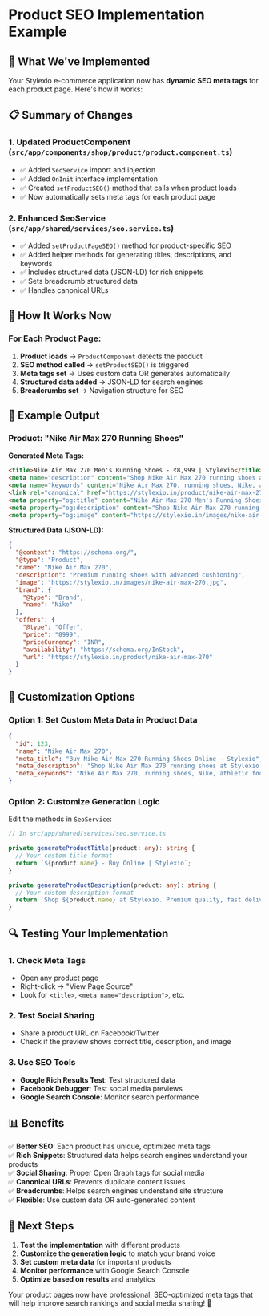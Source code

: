 # Product SEO Implementation Example

## 🎯 What We've Implemented

Your Stylexio e-commerce application now has **dynamic SEO meta tags** for each product page. Here's how it works:

## 📋 Summary of Changes

### 1. Updated ProductComponent (`src/app/components/shop/product/product.component.ts`)

- ✅ Added `SeoService` import and injection
- ✅ Added `OnInit` interface implementation
- ✅ Created `setProductSEO()` method that calls when product loads
- ✅ Now automatically sets meta tags for each product page

### 2. Enhanced SeoService (`src/app/shared/services/seo.service.ts`)

- ✅ Added `setProductPageSEO()` method for product-specific SEO
- ✅ Added helper methods for generating titles, descriptions, and keywords
- ✅ Includes structured data (JSON-LD) for rich snippets
- ✅ Sets breadcrumb structured data
- ✅ Handles canonical URLs

## 🚀 How It Works Now

### For Each Product Page:

1. **Product loads** → `ProductComponent` detects the product
2. **SEO method called** → `setProductSEO()` is triggered
3. **Meta tags set** → Uses custom data OR generates automatically
4. **Structured data added** → JSON-LD for search engines
5. **Breadcrumbs set** → Navigation structure for SEO

## 📝 Example Output

### Product: "Nike Air Max 270 Running Shoes"

**Generated Meta Tags:**
```html
<title>Nike Air Max 270 Men's Running Shoes - ₹8,999 | Stylexio</title>
<meta name="description" content="Shop Nike Air Max 270 running shoes at Stylexio. Premium quality, great prices, fast delivery. Save 15%!">
<meta name="keywords" content="Nike Air Max 270, running shoes, Nike, athletic footwear, Stylexio, buy online, fashion, clothing">
<link rel="canonical" href="https://stylexio.in/product/nike-air-max-270">
<meta property="og:title" content="Nike Air Max 270 Men's Running Shoes - ₹8,999 | Stylexio">
<meta property="og:description" content="Shop Nike Air Max 270 running shoes at Stylexio...">
<meta property="og:image" content="https://stylexio.in/images/nike-air-max-270.jpg">
```

**Structured Data (JSON-LD):**
```json
{
  "@context": "https://schema.org/",
  "@type": "Product",
  "name": "Nike Air Max 270",
  "description": "Premium running shoes with advanced cushioning",
  "image": "https://stylexio.in/images/nike-air-max-270.jpg",
  "brand": {
    "@type": "Brand",
    "name": "Nike"
  },
  "offers": {
    "@type": "Offer",
    "price": "8999",
    "priceCurrency": "INR",
    "availability": "https://schema.org/InStock",
    "url": "https://stylexio.in/product/nike-air-max-270"
  }
}
```

## 🎨 Customization Options

### Option 1: Set Custom Meta Data in Product Data

```json
{
  "id": 123,
  "name": "Nike Air Max 270",
  "meta_title": "Buy Nike Air Max 270 Running Shoes Online - Stylexio",
  "meta_description": "Shop Nike Air Max 270 running shoes at Stylexio. Premium comfort, latest design, free shipping. Best prices guaranteed!",
  "meta_keywords": "Nike Air Max 270, running shoes, Nike, athletic footwear, Stylexio"
}
```

### Option 2: Customize Generation Logic

Edit the methods in `SeoService`:

```typescript
// In src/app/shared/services/seo.service.ts

private generateProductTitle(product: any): string {
  // Your custom title format
  return `${product.name} - Buy Online | Stylexio`;
}

private generateProductDescription(product: any): string {
  // Your custom description format
  return `Shop ${product.name} at Stylexio. Premium quality, fast delivery, best prices.`;
}
```

## 🔍 Testing Your Implementation

### 1. Check Meta Tags
- Open any product page
- Right-click → "View Page Source"
- Look for `<title>`, `<meta name="description">`, etc.

### 2. Test Social Sharing
- Share a product URL on Facebook/Twitter
- Check if the preview shows correct title, description, and image

### 3. Use SEO Tools
- **Google Rich Results Test**: Test structured data
- **Facebook Debugger**: Test social media previews
- **Google Search Console**: Monitor search performance

## 📊 Benefits

✅ **Better SEO**: Each product has unique, optimized meta tags  
✅ **Rich Snippets**: Structured data helps search engines understand your products  
✅ **Social Sharing**: Proper Open Graph tags for social media  
✅ **Canonical URLs**: Prevents duplicate content issues  
✅ **Breadcrumbs**: Helps search engines understand site structure  
✅ **Flexible**: Use custom data OR auto-generated content  

## 🎯 Next Steps

1. **Test the implementation** with different products
2. **Customize the generation logic** to match your brand voice
3. **Set custom meta data** for important products
4. **Monitor performance** with Google Search Console
5. **Optimize based on results** and analytics

Your product pages now have professional, SEO-optimized meta tags that will help improve search rankings and social media sharing! 🚀
